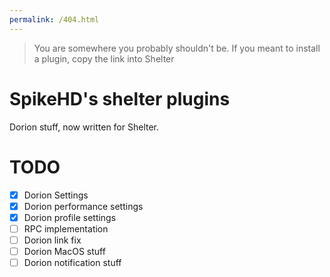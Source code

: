 ```yaml
---
permalink: /404.html
---
```

>You are somewhere you probably shouldn't be. If you meant to install a plugin, copy the link into Shelter

# SpikeHD's shelter plugins

Dorion stuff, now written for Shelter.

# TODO

- [x] Dorion Settings
- [x] Dorion performance settings
- [x] Dorion profile settings
- [ ] RPC implementation
- [ ] Dorion link fix
- [ ] Dorion MacOS stuff
- [ ] Dorion notification stuff